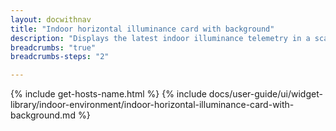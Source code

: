 ```yaml
---
layout: docwithnav
title: "Indoor horizontal illuminance card with background"
description: "Displays the latest indoor illuminance telemetry in a scalable horizontal layout with the background image."
breadcrumbs: "true"
breadcrumbs-steps: "2"

---
```

{% include get-hosts-name.html %}
{% include docs/user-guide/ui/widget-library/indoor-environment/indoor-horizontal-illuminance-card-with-background.md %}
